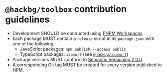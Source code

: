 # `@hackbg/toolbox` contribution guidelines

* Development SHOULD be conducted using [PNPM Workspaces](https://pnpm.io/workspaces).
* Each package MUST contain a `release` script in its `package.json` with one of the following:
  * JavaScript packages: `npm publish --access public`
  * TypeScript packages: `izomorf` (see [`@hackbg/izomorf`](./izomorf/README.md))
* Package versions MUST conform to [Semantic Versioning 2.0.0](https://semver.org/).
* A corresponding Git tag MUST be created for every version published to NPM.
